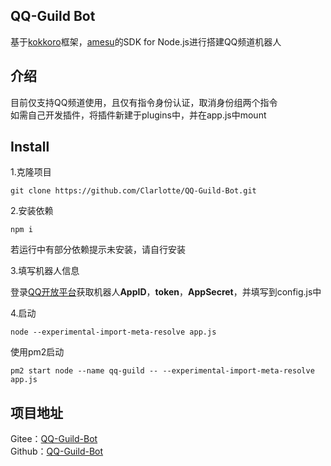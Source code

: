 ## QQ-Guild Bot
基于[kokkoro](https://github.com/kokkorojs/kokkoro)框架，[amesu](https://github.com/xueelf/amesu)的SDK for Node.js进行搭建QQ频道机器人
## 介绍
目前仅支持QQ频道使用，且仅有指令身份认证，取消身份组两个指令  
如需自己开发插件，将插件新建于plugins中，并在app.js中mount
## Install
1.克隆项目
```shell
git clone https://github.com/Clarlotte/QQ-Guild-Bot.git
```
2.安装依赖
```shell
npm i 
```
若运行中有部分依赖提示未安装，请自行安装

3.填写机器人信息  

登录[QQ开放平台](https://q.qq.com/)获取机器人**AppID**，**token**，**AppSecret**，并填写到config.js中  

4.启动
```shell
node --experimental-import-meta-resolve app.js
```
使用pm2启动
```shell
pm2 start node --name qq-guild -- --experimental-import-meta-resolve app.js
```
## 项目地址
Gitee：[QQ-Guild-Bot](https://gitee.com/clarlotte/qq-guild-bot)  
Github：[QQ-Guild-Bot](https://github.com/Clarlotte/QQ-Guild-Bot)